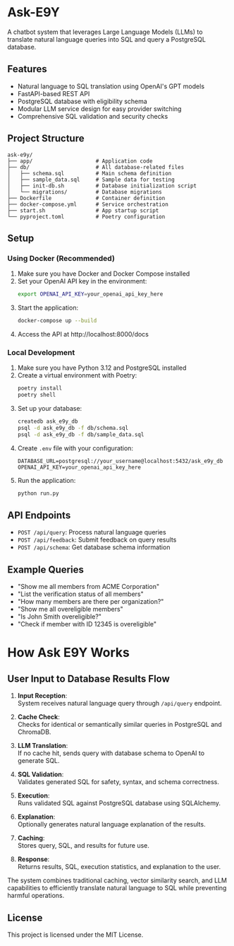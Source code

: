 # Ask-E9Y

A chatbot system that leverages Large Language Models (LLMs) to translate natural language queries into SQL and query a PostgreSQL database.

## Features

- Natural language to SQL translation using OpenAI's GPT models
- FastAPI-based REST API
- PostgreSQL database with eligibility schema
- Modular LLM service design for easy provider switching
- Comprehensive SQL validation and security checks

## Project Structure

```
ask-e9y/
├── app/                    # Application code
├── db/                     # All database-related files
│   ├── schema.sql          # Main schema definition
│   ├── sample_data.sql     # Sample data for testing
│   ├── init-db.sh          # Database initialization script
│   └── migrations/         # Database migrations
├── Dockerfile              # Container definition
├── docker-compose.yml      # Service orchestration
├── start.sh                # App startup script
└── pyproject.toml          # Poetry configuration
```

## Setup

### Using Docker (Recommended)

1. Make sure you have Docker and Docker Compose installed
2. Set your OpenAI API key in the environment:
   ```bash
   export OPENAI_API_KEY=your_openai_api_key_here
   ```
3. Start the application:
   ```bash
   docker-compose up --build
   ```
4. Access the API at http://localhost:8000/docs

### Local Development

1. Make sure you have Python 3.12 and PostgreSQL installed
2. Create a virtual environment with Poetry:
   ```bash
   poetry install
   poetry shell
   ```
3. Set up your database:
   ```bash
   createdb ask_e9y_db
   psql -d ask_e9y_db -f db/schema.sql
   psql -d ask_e9y_db -f db/sample_data.sql
   ```
4. Create `.env` file with your configuration:
   ```
   DATABASE_URL=postgresql://your_username@localhost:5432/ask_e9y_db
   OPENAI_API_KEY=your_openai_api_key_here
   ```
5. Run the application:
   ```bash
   python run.py
   ```

## API Endpoints

- `POST /api/query`: Process natural language queries
- `POST /api/feedback`: Submit feedback on query results 
- `POST /api/schema`: Get database schema information

## Example Queries

- "Show me all members from ACME Corporation"
- "List the verification status of all members" 
- "How many members are there per organization?"
- "Show me all overeligible members"
- "Is John Smith overeligible?"
- "Check if member with ID 12345 is overeligible"

# How Ask E9Y Works

## User Input to Database Results Flow

1. **Input Reception**:  
   System receives natural language query through `/api/query` endpoint.

2. **Cache Check**:  
   Checks for identical or semantically similar queries in PostgreSQL and ChromaDB.

3. **LLM Translation**:  
   If no cache hit, sends query with database schema to OpenAI to generate SQL.

4. **SQL Validation**:  
   Validates generated SQL for safety, syntax, and schema correctness.

5. **Execution**:  
   Runs validated SQL against PostgreSQL database using SQLAlchemy.

6. **Explanation**:  
   Optionally generates natural language explanation of the results.

7. **Caching**:  
   Stores query, SQL, and results for future use.

8. **Response**:  
   Returns results, SQL, execution statistics, and explanation to the user.

The system combines traditional caching, vector similarity search, and LLM capabilities to efficiently translate natural language to SQL while preventing harmful operations.


## License

This project is licensed under the MIT License.